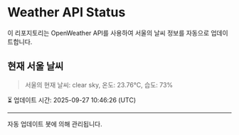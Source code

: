 
# Weather API Status

이 리포지토리는 OpenWeather API를 사용하여 서울의 날씨 정보를 자동으로 업데이트합니다.

## 현재 서울 날씨
> 서울의 현재 날씨: clear sky, 온도: 23.76°C, 습도: 73%

⏳ 업데이트 시간: 2025-09-27 10:46:26 (UTC)

---
자동 업데이트 봇에 의해 관리됩니다.
